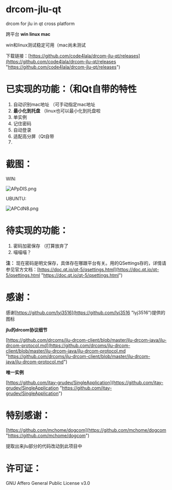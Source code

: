 # drcom-jlu-qt
drcom for jlu in qt cross platform


跨平台 **win linux mac**


win和linux测试稳定可用（mac尚未测试


下载链接：[https://github.com/code4lala/drcom-jlu-qt/releases](https://github.com/code4lala/drcom-jlu-qt/releases "https://github.com/code4lala/drcom-jlu-qt/releases")


# 已实现的功能：（和Qt自带的特性  #


1. 自动识别mac地址 （可手动指定mac地址
2. **最小化到托盘** （linux也可以最小化到托盘啦
3. 单实例
4. 记住密码
5. 自动登录
6. 适配高分屏（Qt自带
7. 

# 截图： #
WIN:

![APpDIS.png](https://s2.ax1x.com/2019/03/11/APpDIS.png)

UBUNTU:

![APCdN8.png](https://s2.ax1x.com/2019/03/11/APCdN8.png)


# 待实现的功能： #


1. 密码加密保存 （打算放弃了
2. 喵喵喵？

**注：**
现在密码是明文保存，具体存在哪跟平台有关。用的QSettings存的，详情请参见官方文档：[https://doc.qt.io/qt-5/qsettings.html](https://doc.qt.io/qt-5/qsettings.html "https://doc.qt.io/qt-5/qsettings.html")

# 感谢： #


感谢[https://github.com/lyj3516](https://github.com/lyj3516 "lyj3516")提供的图标


**jlu的drcom协议细节**

[https://github.com/drcoms/jlu-drcom-client/blob/master/jlu-drcom-java/jlu-drcom-protocol.md](https://github.com/drcoms/jlu-drcom-client/blob/master/jlu-drcom-java/jlu-drcom-protocol.md "https://github.com/drcoms/jlu-drcom-client/blob/master/jlu-drcom-java/jlu-drcom-protocol.md")


**唯一实例**

[https://github.com/itay-grudev/SingleApplication](https://github.com/itay-grudev/SingleApplication "https://github.com/itay-grudev/SingleApplication")


# 特别感谢： #


[https://github.com/mchome/dogcom](https://github.com/mchome/dogcom "https://github.com/mchome/dogcom")


提取出来jlu部分的代码改动到此项目中


# 许可证： #


GNU Affero General Public License v3.0